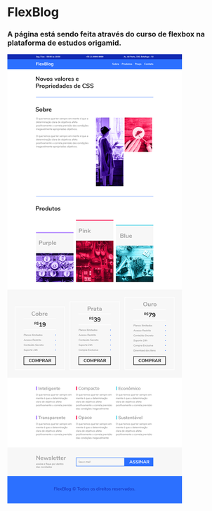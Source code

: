 # FlexBlog

### A página está sendo feita através do curso de flexbox na plataforma de estudos origamid.

![Layout do site](https://github.com/alwspiderc/FlexBlog/blob/main/flexblog.png)
